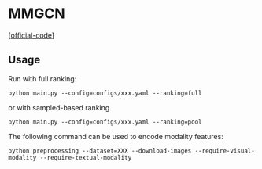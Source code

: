 

# MMGCN

[[official-code](https://github.com/weiyinwei/MMGCN)]


## Usage

Run with full ranking:

    python main.py --config=configs/xxx.yaml --ranking=full

or with sampled-based ranking

    python main.py --config=configs/xxx.yaml --ranking=pool

The following command can be used to encode modality features:

    python preprocessing --dataset=XXX --download-images --require-visual-modality --require-textual-modality